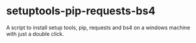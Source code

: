 setuptools-pip-requests-bs4
===========================

A script to install setup tools, pip, requests and bs4 on a windows machine with just a double click.
